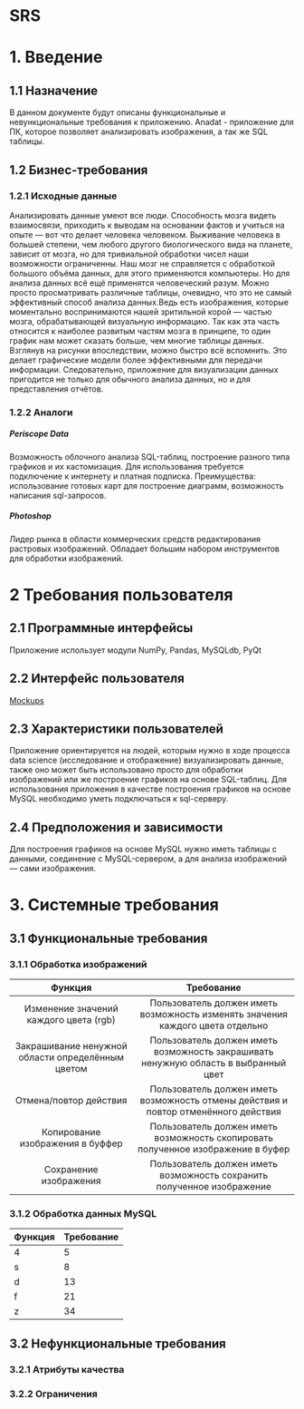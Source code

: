 
# SRS


# 1. Введение

## 1.1 Назначение

В данном документе будут описаны функциональные и невункциональные требования к приложению.
Anadat - приложение для ПК, которое позволяет анализировать изображения, а так же SQL таблицы. 

## 1.2 Бизнес-требования

### 1.2.1 Исходные данные

Анализировать данные умеют все люди. Способность мозга видеть взаимосвязи, приходить к выводам на основании фактов и учиться на опыте — вот что делает человека человеком. Выживание человека в большей степени, чем любого другого биологического вида на планете, зависит от мозга, но для тривиальной обработки чисел наши возможности ограниченны. Наш мозг не справляется с обработкой большого объёма данных, для этого применяются компьютеры. Но для анализа данных всё ещё применятся человеческий разум. Можно просто просматривать различные таблицы, очевидно, что это не самый эффективный способ анализа данных.Ведь есть изображения, которые моментально воспринимаются нашей зритильной корой — частью мозга, обрабатывающей визуальную информацию. Так как эта часть относится к наиболее развитым частям мозга в принципе, то один график нам может сказать больше, чем многие таблицы данных. Взглянув на рисунки впоследствии, можно быстро всё вспомнить. Это делает графические модели более эффективными для передачи информации. Следовательно, приложение для визуализации данных пригодится не только для обычного анализа данных, но и для представления отчётов.

### 1.2.2 Аналоги

##### Periscope Data


Возможность облочного анализа SQL-таблиц, построение разного типа графиков и их кастомизация. Для использования требуется подключение к интернету и платная подписка. Преимущества: использование готовых карт для построение диаграмм, возможность написания sql-запросов.

##### Photoshop

Лидер рынка в области коммерческих средств редактирования растровых изображений. Обладает большим набором инструментов для обработки изображений. 

# 2 Требования пользователя

## 2.1 Программные интерфейсы

Приложение использует модули NumPy, Pandas, MySQLdb, PyQt

## 2.2 Интерфейс пользователя
[Mockups](https://github.com/Anastasiyabordak/Anadat/blob/master/Mockups/Mockups.md)
## 2.3 Характеристики пользователей

Приложение ориентируется на людей, которым нужно в ходе процесса data science (исследование и отображение) визуализировать данные, также оно может быть использовано просто для обработки изображений или же построение графиков на основе SQL-таблиц.
Для использования приложения в качестве построения графиков на основе MySQL необходимо уметь подключаться к sql-серверу. 

## 2.4 Предположения и зависимости

Для построения графиков на основе MySQL нужно иметь таблицы с данными, соединение с MySQL-сервером, а для анализа изображений — сами изображения.


# 3. Системные требования

## 3.1 Функциональные требования

### 3.1.1 Обработка изображений

 Функция |Требование |
|:-----:|:----------------:|
Изменение значений каждого цвета (rgb)  |Пользователь должен иметь возможность изменять значения каждого цвета отдельно|
Закрашивание ненужной области  определённым цветом |Пользователь должен иметь возможность закрашивать ненужную область в выбранный цвет | 
Отмена/повтор действия|Пользователь должен иметь возможность отмены действия и повтор отменённого действия| 
Копирование изображения в буффер|Пользователь должен иметь возможность скопировать полученное изображение в буфер| 
Сохранение изображения|Пользователь должен иметь возможность сохранить полученное изображение| 

### 3.1.2 Обработка данных MySQL

 Функция |Требование |
-----|----------------|
 4   |        5       |
 s   |        8       | 
 d   |       13       | 
 f   |       21       | 
 z   |       34       | 


## 3.2 Нефункциональные требования

### 3.2.1 Атрибуты качества


### 3.2.2 Ограничения
